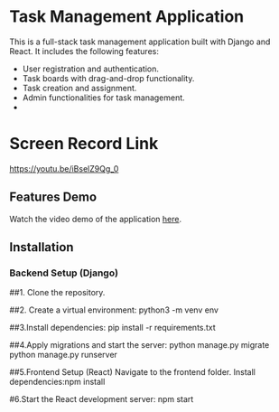 # Task Management Application

This is a full-stack task management application built with Django and React. It includes the following features:
- User registration and authentication.
- Task boards with drag-and-drop functionality.
- Task creation and assignment.
- Admin functionalities for task management.
- 
# Screen Record Link

https://youtu.be/iBselZ9Qg_0

## Features Demo

Watch the video demo of the application [here](https://your-video-link.com).

## Installation

### Backend Setup (Django)

##1. Clone the repository.

##2. Create a virtual environment:
   python3 -m venv env
   
##3.Install dependencies:
  pip install -r requirements.txt
  
##4.Apply migrations and start the server:
  python manage.py migrate
  python manage.py runserver
  
##5.Frontend Setup (React)
  Navigate to the frontend folder.
  Install dependencies:npm install
  
#6.Start the React development server:
  npm start
